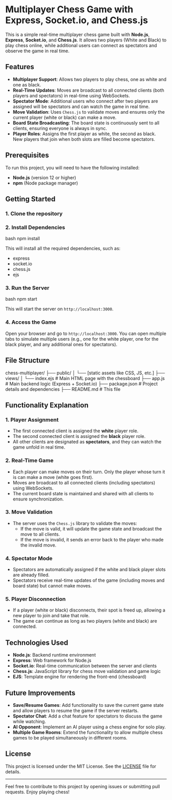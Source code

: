 
# Multiplayer Chess Game with Express, Socket.io, and Chess.js

This is a simple real-time multiplayer chess game built with **Node.js**, **Express**, **Socket.io**, and **Chess.js**. It allows two players (White and Black) to play chess online, while additional users can connect as spectators and observe the game in real time.

## Features
- **Multiplayer Support**: Allows two players to play chess, one as white and one as black.
- **Real-Time Updates**: Moves are broadcast to all connected clients (both players and spectators) in real-time using WebSockets.
- **Spectator Mode**: Additional users who connect after two players are assigned will be spectators and can watch the game in real time.
- **Move Validation**: Uses `Chess.js` to validate moves and ensures only the current player (white or black) can make a move.
- **Board State Broadcasting**: The board state is continuously sent to all clients, ensuring everyone is always in sync.
- **Player Roles**: Assigns the first player as white, the second as black. New players that join when both slots are filled become spectators.

## Prerequisites

To run this project, you will need to have the following installed:
- **Node.js** (version 12 or higher)
- **npm** (Node package manager)

## Getting Started

### 1. Clone the repository




### 2. Install Dependencies

bash
npm install


This will install all the required dependencies, such as:
- express
- socket.io
- chess.js
- ejs

### 3. Run the Server

bash
npm start

This will start the server on `http://localhost:3000`.

### 4. Access the Game

Open your browser and go to `http://localhost:3000`. You can open multiple tabs to simulate multiple users (e.g., one for the white player, one for the black player, and any additional ones for spectators).

## File Structure


chess-multiplayer/
├── public/
│   └── [static assets like CSS, JS, etc.]
├── views/
│   └── index.ejs          # Main HTML page with the chessboard
├── app.js                  # Main backend logic (Express + Socket.io)
├── package.json            # Project details and dependencies
├── README.md               # This file


## Functionality Explanation

### 1. **Player Assignment**
- The first connected client is assigned the **white** player role.
- The second connected client is assigned the **black** player role.
- All other clients are designated as **spectators**, and they can watch the game unfold in real time.

### 2. **Real-Time Game**
- Each player can make moves on their turn. Only the player whose turn it is can make a move (white goes first).
- Moves are broadcast to all connected clients (including spectators) using WebSockets.
- The current board state is maintained and shared with all clients to ensure synchronization.

### 3. **Move Validation**
- The server uses the `Chess.js` library to validate the moves:
  - If the move is valid, it will update the game state and broadcast the move to all clients.
  - If the move is invalid, it sends an error back to the player who made the invalid move.

### 4. **Spectator Mode**
- Spectators are automatically assigned if the white and black player slots are already filled.
- Spectators receive real-time updates of the game (including moves and board state) but cannot make moves.

### 5. **Player Disconnection**
- If a player (white or black) disconnects, their spot is freed up, allowing a new player to join and take that role.
- The game can continue as long as two players (white and black) are connected.

## Technologies Used

- **Node.js**: Backend runtime environment
- **Express**: Web framework for Node.js
- **Socket.io**: Real-time communication between the server and clients
- **Chess.js**: JavaScript library for chess move validation and game logic
- **EJS**: Template engine for rendering the front-end (chessboard)

## Future Improvements

- **Save/Resume Games**: Add functionality to save the current game state and allow players to resume the game if the server restarts.
- **Spectator Chat**: Add a chat feature for spectators to discuss the game while watching.
- **AI Opponent**: Implement an AI player using a chess engine for solo play.
- **Multiple Game Rooms**: Extend the functionality to allow multiple chess games to be played simultaneously in different rooms.

## License

This project is licensed under the MIT License. See the [LICENSE](LICENSE) file for details.

---

Feel free to contribute to this project by opening issues or submitting pull requests. Enjoy playing chess!
 
